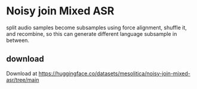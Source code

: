 # Noisy join Mixed ASR

split audio samples become subsamples using force alignment, shuffle it, and recombine, so this can generate different language subsample in between.

## download

Download at https://huggingface.co/datasets/mesolitica/noisy-join-mixed-asr/tree/main